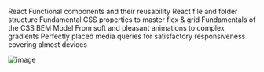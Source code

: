 React Functional components and their reusability
React file and folder structure
Fundamental CSS properties to master flex & grid
Fundamentals of the CSS BEM Model
From soft and pleasant animations to complex gradients
Perfectly placed media queries for satisfactory responsiveness covering almost devices


![image](https://user-images.githubusercontent.com/63373470/170821668-7593bb93-688f-48a6-9a3e-80ff034154d3.png)

